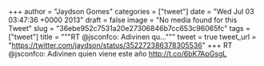 
+++
author = "Jaydson Gomes"
categories = ["tweet"]
date = "Wed Jul 03 03:47:36 +0000 2013"
draft = false
image = "No media found for this Tweet"
slug = "36ebe952c7531a20e27306846b7cc653c96065fc"
tags = ["tweet"]
title = """RT @jsconfco: Adivinen qu..."""
tweet = true
tweet_url = "https://twitter.com/jaydson/status/352272386378305536"
+++
RT @jsconfco: Adivinen quien viene este año http://t.co/6bK7ApGsgL
